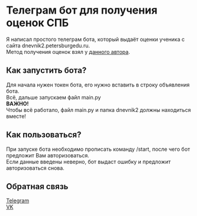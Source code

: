 # Телеграм бот для получения оценок СПБ
Я написал простого телеграм бота, который выдаёт оценки ученика с сайта dnevnik2.petersburgedu.ru.  
Метод получения оценок взял у [данного автора](https://github.com/newtover/dnevnik).
## Как запустить бота?
Для начала нужен токен бота, его нужно вставить в строку объявления бота.  
Всё, дальше запускаем файл main.py  
**ВАЖНО!**  
Чтобы всё работало, файл main.py и папка dnevnik2 должны находиться вместе!  
## Как пользоваться?
При запуске бота необходимо прописать команду /start, после чего бот предложит Вам авторизоваться.  
Если данные введены неверно, бот выдаст ошибку и предложит авторизоваться снова.  
## Обратная связь
[Telegram](https://t.me/crazi444)  
[VK](https://vk.com/crazi4)
